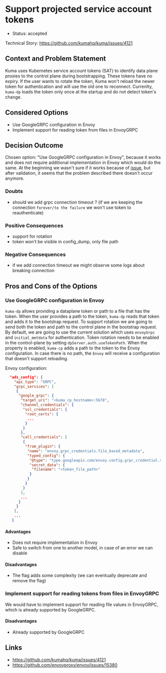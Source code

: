 # Support projected service account tokens

* Status: accepted

Technical Story: https://github.com/kumahq/kuma/issues/4121

## Context and Problem Statement

Kuma uses Kubernetes service account tokens (SAT) to identify data plane proxies to the control plane during bootstrapping. These tokens have no expiry. If the user wants to rotate the token, Kuma won't reload the newer token for authentication and will use the old one to reconnect. Currenlty, `kuma-dp` loads the token only once at the startup and do not detect token's change.

## Considered Options

* Use GoogleGRPC configuration in Envoy
* Implement support for reading token from files in EnvoyGRPC

## Decision Outcome

Chosen option: "Use GoogleGRPC configuration in Envoy", because it works and does not require additional implementation in Envoy which would do the same. At the beginning we wasn't sure if it works because of [issue](https://github.com/envoyproxy/envoy/issues/15380), but after validation, it seems that the problem described there doesn't occur anymore.

### Doubts
* should we add grpc connection timeout ? (if we are keeping the connection `forever/to the failure` we won't use token to reauthenticate)

### Positive Consequences

* support for rotation
* token won't be visible in config_dump, only file path

### Negative Consequences

* if we add connection timeout we might observe some logs about breaking connection

## Pros and Cons of the Options

### Use GoogleGRPC configuration in Envoy

`kuma-dp` allows providing a dataplane token or path to a file that has the token. When the user provides a path to the token, `kuma-dp` reads that token and adds it to the bootstrap request. To support rotation we are going to send both the token and path to the control plane in the bootstrap request. By default, we are going to use the current solution which uses `envoyGrpc` and `initial_metdata` for authentication. Token rotation needs to be enabled in the control-plane by setting `dpServer.auth.useTokenPath`. When the property is enabled, `kuma-cp` adds a path to the token to the Envoy configuration. In case there is no path, the `Envoy` will receive a configuration that doesn't support reloading.

Envoy configuration:
```json
  "ads_config": {
    "api_type": "GRPC",
    "grpc_services": [
     {
      "google_grpc": {
       "target_uri": "<kuma_cp_hostname>:5678",
       "channel_credentials": {
        "ssl_credentials": {
         "root_certs": {
          ...
         }
        }
       },
       "call_credentials": [
        {
         "from_plugin": {
          "name": "envoy.grpc_credentials.file_based_metadata",
          "typed_config": {
           "@type": "type.googleapis.com/envoy.config.grpc_credential.v3.FileBasedMetadataConfig",
           "secret_data": {
            "filename": "<token_file_path>"
           }
          }
         }
        }
       ],
       ...
      }
     }
    ],
    ...
   }
```

#### Advantages

* Does not require implementation in Envoy
* Safe to switch from one to another model, in case of an error we can disable

#### Disadvantages

* The flag adds some complexity (we can eventually deprecate and remove the flag)

### Implement support for reading tokens from files in EnvoyGRPC

We would have to implement support for reading file values in EnvoyGRPC, which is already supported by GoogleGRPC.

#### Disadvantages

* Already supported by GoogleGRPC

## Links

* https://github.com/kumahq/kuma/issues/4121
* https://github.com/envoyproxy/envoy/issues/15380
